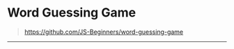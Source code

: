# Word Guessing Game

> https://github.com/JS-Beginners/word-guessing-game

---

<!-- experiments -->
